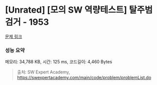 # [Unrated] [모의 SW 역량테스트] 탈주범 검거 - 1953 

[문제 링크](https://swexpertacademy.com/main/code/problem/problemDetail.do?contestProbId=AV5PpLlKAQ4DFAUq) 

### 성능 요약

메모리: 34,788 KB, 시간: 125 ms, 코드길이: 4,460 Bytes



> 출처: SW Expert Academy, https://swexpertacademy.com/main/code/problem/problemList.do